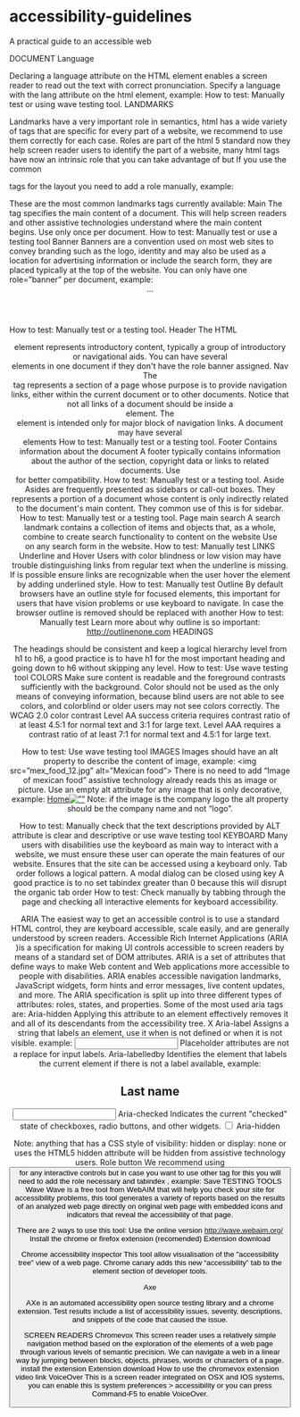 # accessibility-guidelines
A practical guide to an accessible web

DOCUMENT
Language

Declaring a language attribute on the HTML element enables a screen reader to read out the text with correct pronunciation.
Specify a language with the lang attribute on the html element, example: <html lang="en">
How to test: Manually test or using wave testing tool.
LANDMARKS

Landmarks have a very important role in semantics,  html has a wide variety of tags that are specific for every part of a website, we recommend to use them correctly for each case.
Roles are part of the html 5 standard now they help screen reader users to identify the part of a website, many html tags have now an intrinsic role that you can take advantage of but If you use the common <div> tags for the layout you need to add a role manually, example:
<div id="mainContent" role="main">
These are the most common landmarks tags currently available:
Main
The <main> tag specifies the main content of a document. This will help screen readers and other assistive technologies understand where the main content begins. Use only once per document.
How to test: Manually test or use a testing tool
Banner
Banners are a convention used on most web sites to convey branding  such as the logo, identity and may also be used as a location for advertising information or include the search form, they are placed typically at the top of the website. You can only have one role=”banner” per document, example:
<header role="banner">...</header>



How to test: Manually test or a testing tool.
Header
The HTML <header> element represents introductory content, typically a group of introductory or navigational aids. You can have several <header> elements in one document if they don't have the role banner assigned.
Nav
The <nav> tag represents a section of a page whose purpose is to provide navigation links, either within the current document or to other documents.
Notice that not all links of a document should be inside a <nav> element. The <nav> element is intended only for major block of navigation links. A document may have several <nav> elements
How to test: Manually test or a testing tool.
Footer
Contains information about the document A footer typically contains information about the author of the section, copyright data or links to related documents.
Use <footer role="contentinfo"> for better compatibility.
How to test: Manually test or a testing tool.
Aside
Asides are frequently presented as sidebars or call-out boxes. They represents a portion of a document whose content is only indirectly related to the document's main content.
They common use of this is for sidebar. 
How to test: Manually test or a testing tool.
Page main search
A search landmark contains a collection of items and objects that, as a whole, combine to create search functionality to content on the website
Use <form role="search"> on any search form in the website.
How to test: Manually test
LINKS
Underline and Hover
Users with color blindness or low vision may have trouble distinguishing links from regular text when the underline is missing.
If is possible ensure links are recognizable when the user hover the element by adding underlined style. 
How to test: Manually test
Outline
By default browsers have an outline style for focused elements, this important for users that have vision problems or use keyboard to navigate.  In case the browser outline is removed should be replaced with another 
How to test: Manually test
Learn more about why outline is so important: http://outlinenone.com
HEADINGS

The headings should be consistent and keep a logical hierarchy level from h1 to h6, a good practice is to have h1 for the most important heading and going down to h6 without skipping any level.
How to test: Use wave testing tool
COLORS
Make sure content is readable and the foreground contrasts sufficiently with the background.  Color should not be used as the only means of conveying information, because blind users are not able to see colors, and colorblind or older users may not see colors correctly.
The  WCAG 2.0 color contrast  Level AA success criteria requires contrast ratio of at least 4.5:1 for normal text and 3:1 for large text. Level AAA requires a contrast ratio of at least 7:1 for normal text and 4.5:1 for large text.


How to test: Use wave testing tool
IMAGES
Images should have an alt property to describe the content of  image, example:
<img src=”mex_food_12.jpg” alt=”Mexican food”>
There is no need to add “Image of mexican food” assistive technology already reads this as image or picture.
Use an empty alt attribute for any image that is only decorative, example:
<a href=”/home”>Home<img class=”fa-home-icon” alt=””></a>
Note: if the image is the company  logo the alt property should be the company name and not “logo”.

How to test: Manually check that the text descriptions provided by ALT attribute is clear and descriptive or use wave testing tool
KEYBOARD
Many users with disabilities use the keyboard as main way to interact with a website, we must ensure these user can operate the main features of our website.
Ensures that the site can be accessed using a keyboard only.
Tab order follows a logical pattern.
A modal dialog can be closed using <esc> key
A good practice is to no set tabindex greater than 0 because this will disrupt the organic tab order
How to test: Check manually by tabbing through the page and checking all interactive elements for keyboard accessibility.


ARIA
The easiest way to get an accessible control is to use a standard HTML control, they are keyboard accessible, scale easily, and are generally understood by screen readers.
Accessible Rich Internet Applications (ARIA )is a specification for making UI controls accessible to screen readers by means of a standard set of DOM attributes. 
ARIA  is a set of attributes that define ways to make Web content and Web applications more accessible to people with disabilities. ARIA enables accessible navigation landmarks, JavaScript widgets, form hints and error messages, live content updates, and more.
The ARIA specification is split up into three different types of attributes: roles, states, and properties.
Some of the most used aria tags are:
Aria-hidden
Applying this attribute to an element effectively removes it and all of its descendants from the accessibility tree.
<span class="close" aria-hidden="true">X</span>
Aria-label
Assigns a string that labels an element, use it when <label> is not defined or when it is not visible.
example:  <input type="text" name="label" aria-label="Last name">
Placeholder attributes are not a replace for input labels. 
Aria-labelledby
Identifies the element that labels the current element if there is not a label available, example:
<h2 id="labellastname">Last name</h2> <input type="text" name="label" aria-labelledby="labellastname">
Aria-checked
Indicates the current "checked" state of checkboxes, radio buttons, and other widgets.
<span class="custombox" aria-checked="true"></span><input type="checkbox" name="terms" class="hidden">
Aria-hidden

Note:  anything that has a CSS style of visibility: hidden or display: none or uses the HTML5 hidden attribute will be hidden from assistive technology users.
Role button
We recommend using <button> for any interactive controls but in case you want to use other tag for this you will need to add the role necessary and tabindex , example:
<span role="button" tabindex="0">Save</span>
TESTING TOOLS
Wave
Wave is a free tool from WebAIM that will help you check your site for accessibility problems, this tool generates a variety of reports based on the results of an analyzed web page directly on original web page with embedded icons and indicators that reveal the accessibility of that page.

There are 2 ways to use this tool:
Use the online version http://wave.webaim.org/
Install the chrome or firefox extension (recomended) Extension download

Chrome accessibility inspector 
This tool allow visualisation of the "accessibility tree" view of a web page. Chrome canary adds this new “accessibility” tab to the element section of developer tools.

Axe

AXe is an automated accessibility open source testing library and a chrome extension. Test results include a list of accessibility issues, severity,  descriptions, and snippets of the code that caused the issue.

SCREEN READERS
Chromevox
This screen reader uses a relatively simple navigation method based on the exploration of the elements of a web page through various levels of semantic precision. We can navigate a web in a linear way by jumping between blocks, objects, phrases, words or characters of a page.
install the extension Extension download
How to use the chromevox extension video link
VoiceOver
This is a screen reader integrated on OSX and IOS systems, you can enable this is system preferences > accessibility or you can press Command-F5 to enable VoiceOver.
